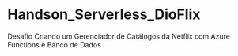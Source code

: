 # Handson_Serverless_DioFlix
Desafio Criando um Gerenciador de Catálogos da Netflix com Azure Functions e Banco de Dados

